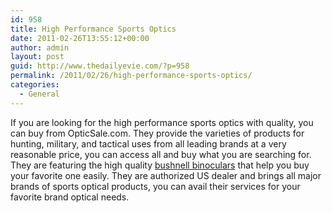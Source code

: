 ```yaml
---
id: 958
title: High Performance Sports Optics
date: 2011-02-26T13:55:12+00:00
author: admin
layout: post
guid: http://www.thedailyevie.com/?p=958
permalink: /2011/02/26/high-performance-sports-optics/
categories:
  - General
---
```

If you are looking for the high performance sports optics with quality, you can buy from OpticSale.com. They provide the varieties of products for hunting, military, and tactical uses from all leading brands at a very reasonable price, you can access all and buy what you are searching for. They are featuring the high quality [bushnell binoculars](http://www.opticsale.com/bushnell-16-mnf.html) that help you buy your favorite one easily. They are authorized US dealer and brings all major brands of sports optical products, you can avail their services for your favorite brand optical needs.